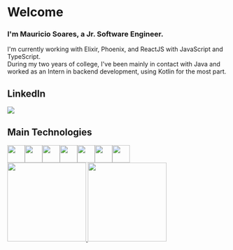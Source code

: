 # Welcome

### I'm Mauricio Soares, a Jr. Software Engineer.

I'm currently working with Elixir, Phoenix, and ReactJS with JavaScript and TypeScript.
<br>
During my two years of college, I've been mainly in contact with Java and worked as an Intern in backend development, using Kotlin for the most part.

## LinkedIn

<a href="https://www.linkedin.com/in/seu-usuário-linkedln-aqui" target="_blank"><img loading="lazy" src="https://img.shields.io/badge/-LinkedIn-%230077B5?style=for-the-badge&logo=linkedin&logoColor=white" target="_blank"></a>

## Main Technologies

<div style="display: flex; flex-direction: row;">
    <img loading="lazy" src="https://cdn.jsdelivr.net/gh/devicons/devicon/icons/kotlin/kotlin-original.svg" width="40px" height="40px" />
    <img loading="lazy" src="https://cdn.jsdelivr.net/gh/devicons/devicon/icons/java/java-original-wordmark.svg" width="40px" height="40px" />
    <img loading="lazy" src="https://cdn.jsdelivr.net/gh/devicons/devicon/icons/react/react-original.svg" width="40px" height="40px" />
    <img loading="lazy" src="https://cdn.jsdelivr.net/gh/devicons/devicon/icons/javascript/javascript-original.svg" width="40px" height="40px" />
    <img loading="lazy" src="https://cdn.jsdelivr.net/gh/devicons/devicon/icons/typescript/typescript-original.svg" width="40px" height="40px" />
    <img loading="lazy" src="https://cdn.jsdelivr.net/gh/devicons/devicon/icons/elixir/elixir-original-wordmark.svg" width="40px" height="40px" />
    <img loading="lazy" src="https://cdn.jsdelivr.net/gh/devicons/devicon/icons/phoenix/phoenix-original-wordmark.svg" width="40px" height="40px" />  
</div>       

<div>
    <a href="https://github.com/MauricioMSoares">
    <img loading="lazy" height="180em" src="https://github-readme-stats.vercel.app/api/top-langs/?username=MauricioMSoares&layout=compact&langs_count=7&theme=dracula"/>
    <img loading="lazy" height="180em" src="https://github-readme-stats.vercel.app/api?username=MauricioMSoares&show_icons=true&theme=dracula&include_all_commits=true&count_private=true"/>
</div>
